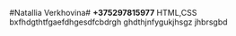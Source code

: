 #Natallia Verkhovina#
**+375297815977**
HTML,CSS
bxfhdgthtfgaefdhgesdfcbdrgh
ghdthjnfygukjhsgz
jhbrsgbd